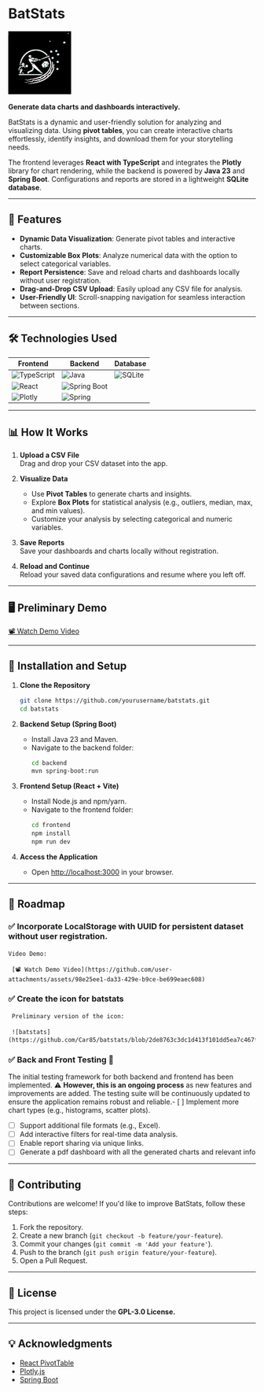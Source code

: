# **BatStats**  

![batstats](https://github.com/Car85/batstats/blob/2de8763c3dc1d413f101dd5ea7c467fd7c9fd58d/icon/icon_batstats.png)

**Generate data charts and dashboards interactively.**  

BatStats is a dynamic and user-friendly solution for analyzing and visualizing data. Using **pivot tables**, you can create interactive charts effortlessly, identify insights, and download them for your storytelling needs.  

The frontend leverages **React with TypeScript** and integrates the **Plotly** library for chart rendering, while the backend is powered by **Java 23** and **Spring Boot**. Configurations and reports are stored in a lightweight **SQLite database**.

---

## **🚀 Features**  

- **Dynamic Data Visualization**: Generate pivot tables and interactive charts.  
- **Customizable Box Plots**: Analyze numerical data with the option to select categorical variables.  
- **Report Persistence**: Save and reload charts and dashboards locally without user registration.  
- **Drag-and-Drop CSV Upload**: Easily upload any CSV file for analysis.  
- **User-Friendly UI**: Scroll-snapping navigation for seamless interaction between sections.  

---

## **🛠️ Technologies Used**  

| Frontend | Backend | Database |
| -------- | ------- | -------- |
| ![TypeScript](https://img.shields.io/badge/TypeScript-3178C6?style=for-the-badge&logo=typescript&logoColor=white) | ![Java](https://img.shields.io/badge/Java-ED8B00?style=for-the-badge&logo=java&logoColor=white) | ![SQLite](https://img.shields.io/badge/SQLite-003B57?style=for-the-badge&logo=sqlite&logoColor=white) |
| ![React](https://img.shields.io/badge/React-20232A?style=for-the-badge&logo=react&logoColor=61DAFB) | ![Spring Boot](https://img.shields.io/badge/Spring_Boot-6DB33F?style=for-the-badge&logo=springboot&logoColor=white) | |  
| ![Plotly](https://img.shields.io/badge/Plotly-3F4F75?style=for-the-badge&logo=plotly&logoColor=white) | ![Spring](https://img.shields.io/badge/Spring-6DB33F?style=for-the-badge&logo=spring&logoColor=white) | |

---

## **📊 How It Works**  

1. **Upload a CSV File**  
   Drag and drop your CSV dataset into the app.  

2. **Visualize Data**  
   - Use **Pivot Tables** to generate charts and insights.  
   - Explore **Box Plots** for statistical analysis (e.g., outliers, median, max, and min values).  
   - Customize your analysis by selecting categorical and numeric variables.  

3. **Save Reports**  
   Save your dashboards and charts locally without registration.  

4. **Reload and Continue**  
   Reload your saved data configurations and resume where you left off.  

---

## **🖥️ Preliminary Demo**  

[📽️ Watch Demo Video](https://github.com/user-attachments/assets/f5a5582a-7d09-42e3-a458-682f2abcd08d)

---

## **🔧 Installation and Setup**  

1. **Clone the Repository**  
   ```bash
   git clone https://github.com/yourusername/batstats.git
   cd batstats
   ```

2. **Backend Setup (Spring Boot)**  
   - Install Java 23 and Maven.  
   - Navigate to the backend folder:  
     ```bash
     cd backend
     mvn spring-boot:run
     ```  

3. **Frontend Setup (React + Vite)**  
   - Install Node.js and npm/yarn.  
   - Navigate to the frontend folder:  
     ```bash
     cd frontend
     npm install
     npm run dev
     ```

4. **Access the Application**  
   - Open [http://localhost:3000](http://localhost:3000) in your browser.  

---

## **🚧 Roadmap**  

### ✅ **Incorporate LocalStorage with UUID** for persistent dataset without user registration.

    Video Demo:
      
     [📽️ Watch Demo Video](https://github.com/user-attachments/assets/98e25ee1-da33-429e-b9ce-be699eaec608)
   
      
### ✅ **Create the icon for batstats**
      
     Preliminary version of the icon:

     ![batstats](https://github.com/Car85/batstats/blob/2de8763c3dc1d413f101dd5ea7c467fd7c9fd58d/icon/icon_batstats.png)
      
### ✅ **Back and Front Testing** 🚧
The initial testing framework for both backend and frontend has been implemented. ⚠️ **However, this is an ongoing process** as new features and improvements are added. The testing suite will be continuously updated to ensure the application remains robust and reliable.- [ ] Implement more chart types (e.g., histograms, scatter plots).  


- [ ] Support additional file formats (e.g., Excel).  
- [ ] Add interactive filters for real-time data analysis.  
- [ ] Enable report sharing via unique links.
- [ ] Generate a pdf dashboard with all the generated charts and relevant info

---

## **🤝 Contributing**  

Contributions are welcome! If you'd like to improve BatStats, follow these steps:  
1. Fork the repository.  
2. Create a new branch (`git checkout -b feature/your-feature`).  
3. Commit your changes (`git commit -m 'Add your feature'`).  
4. Push to the branch (`git push origin feature/your-feature`).  
5. Open a Pull Request.  

---

## **📜 License**  

This project is licensed under the **GPL-3.0 License.**

---

## **💡 Acknowledgments**  

- [React PivotTable](https://github.com/plotly/react-pivottable)  
- [Plotly.js](https://plotly.com/javascript/)  
- [Spring Boot](https://spring.io/projects/spring-boot)  

